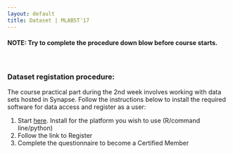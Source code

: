 ```yaml
---
layout: default
title: Dataset | MLABST'17
---
```


#### **NOTE:** Try to complete the procedure down blow before course starts.
<br />

### Dataset registation procedure:

The course practical part during the 2nd week involves working with data sets hosted in Synapse. Follow the instructions below to install the required software for data access and register as a user:  

1. Start [here](http://docs.synapse.org/articles/getting_started.html#installing-synapse-clients). Install for the platform you wish to use (R/command line/python)
2. Follow the link to Register
3. Complete the questionnaire to become a Certified Member
